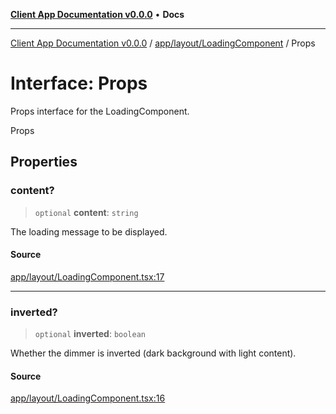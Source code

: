 [**Client App Documentation v0.0.0**](../../../../README.md) • **Docs**

***

[Client App Documentation v0.0.0](../../../../README.md) / [app/layout/LoadingComponent](../README.md) / Props

# Interface: Props

Props interface for the LoadingComponent.

 Props

## Properties

### content?

> `optional` **content**: `string`

The loading message to be displayed.

#### Source

[app/layout/LoadingComponent.tsx:17](https://github.com/jimmykurian/Reactivities/blob/94238eb6c3d18a67186dc39044f1c2ddc8ef9033/client-app/src/app/layout/LoadingComponent.tsx#L17)

***

### inverted?

> `optional` **inverted**: `boolean`

Whether the dimmer is inverted (dark background with light content).

#### Source

[app/layout/LoadingComponent.tsx:16](https://github.com/jimmykurian/Reactivities/blob/94238eb6c3d18a67186dc39044f1c2ddc8ef9033/client-app/src/app/layout/LoadingComponent.tsx#L16)
